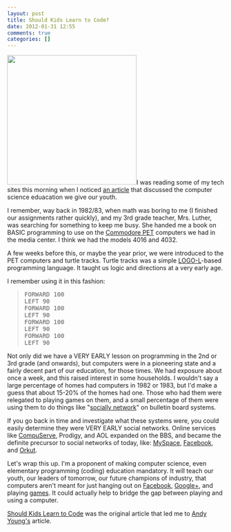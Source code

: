 ```yaml
---
layout: post
title: Should Kids Learn to Code?
date: 2012-01-31 12:55
comments: true
categories: []
---
```

<a href="http://peterfilias.com/wp-content/uploads/2012/01/300px-Remi_turtlegrafik.png"><img class="size-full wp-image-5254 alignleft" title="300px-Remi_turtlegrafik" src="http://peterfilias.com/wp-content/uploads/2012/01/300px-Remi_turtlegrafik.png" alt="" width="300" height="300" /></a>I was reading some of my tech sites this morning when I noticed <a href="http://www.kernelmag.com/comment/column/1264/coding-for-success/">an article</a> that discussed the computer science eduacation we give our youth.

I remember, way back in 1982/83, when math was boring to me (I finished our assignments rather quickly), and my 3rd grade teacher, Mrs. Luther, was searching for something to keep me busy. She handed me a book on BASIC programming to use on the <a href="http://en.wikipedia.org/wiki/Commodore_PET">Commodore PET</a> computers we had in the media center. I think we had the models 4016 and 4032.

A few weeks before this, or maybe the year prior, we were introduced to the PET computers and turtle tracks. Turtle tracks was a simple <a href="http://en.wikipedia.org/wiki/Logo_(programming_language)">LOGO-L</a>-based programming language. It taught us logic and directions at a very early age.

I remember using it in this fashion:
<blockquote>
<pre>FORWARD 100
LEFT 90
FORWARD 100
LEFT 90
FORWARD 100
LEFT 90
FORWARD 100
LEFT 90</pre>
</blockquote>
Not only did we have a VERY EARLY lesson on programming in the 2nd or 3rd grade (and onwards), but computers were in a pioneering state and a fairly decent part of our education, for those times. We had exposure about once a week, and this raised interest in some households. I wouldn't say a large percentage of homes had computers in 1982 or 1983, but I'd make a guess that about 15-20% of the homes had one. Those who had them were relegated to playing games on them, and a small percentage of them were using them to do things like "<a href="http://www.bbscorner.com/">socially network</a>" on bulletin board systems.

If you go back in time and investigate what these systems were, you could easily determine they were VERY EARLY social networks. Online services like <a href="http://en.wikipedia.org/wiki/CompuServe">CompuServe</a>, Prodigy, and AOL expanded on the BBS, and became the definite precursor to social networks of today, like: <a href="http://myspace.com">MySpace</a>, <a href="http://facebook.com">Facebook</a>, and <a href="http://orkut.com">Orkut</a>.

Let's wrap this up. I'm a proponent of making computer science, even elementary programming (coding) education mandatory. It will teach our youth, our leaders of tomorrow, our future champions of industry, that computers aren't meant for just hanging out on <a href="http://facebook.com">Facebook</a>, <a href="http://plus.google.com">Google+</a>, and playing <a href="http://gamespot.com">games</a>. It could actually help to bridge the gap between playing and using a computer.

<a href="http://www.extremetech.com/computing/115939-should-kids-learn-to-code">Should Kids Learn to Code</a> was the original article that led me to <a href="http://www.kernelmag.com/author/andy-young/">Andy Young's</a> article.
